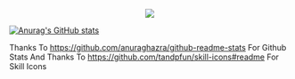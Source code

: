 <p align="center">
  <a href="https://skillicons.dev">
    <img src="https://skillicons.dev/icons?i=github,css,html,js,md,netlify,py,vim,vscode," />
  </a>
</p>

[![Anurag's GitHub stats](https://github-readme-stats.vercel.app/api?username=BusterSR)](https://github.com/anuraghazra/github-readme-stats)

Thanks To https://github.com/anuraghazra/github-readme-stats For Github Stats
And Thanks To https://github.com/tandpfun/skill-icons#readme For Skill Icons
